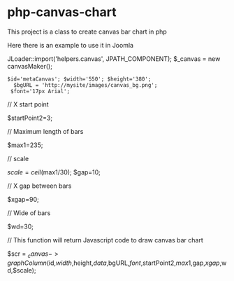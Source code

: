 # php-canvas-chart
This project is a class to create canvas bar chart in php

Here there is an example to use it in Joomla


  JLoader::import('helpers.canvas', JPATH_COMPONENT);
    $_canvas = new canvasMaker();
    
    $id='metaCanvas'; $width='550'; $height='380';
      $bgURL = 'http://mysite/images/canvas_bg.png';
     $font='17px Arial';
     
// X start point

$startPoint2=3; 

// Maximum length of bars

$max1=235;

// scale 

$scale=ceil($max1/30);
$gap=10;

// X gap between bars

$xgap=90;

// Wide of bars

  $wd=30;
  
   // This function will return Javascript code to draw canvas bar chart
   
   
   $scr = $_canvas->graphColumn($id,$width,$height,$data,$bgURL,$font,$startPoint2,$max1,$gap,$xgap,$wd,$scale);
   
   
